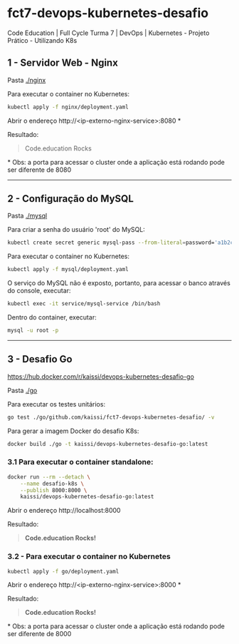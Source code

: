 # fct7-devops-kubernetes-desafio
Code Education | Full Cycle Turma 7 | DevOps | Kubernetes - Projeto Prático - Utilizando K8s

## 1 - Servidor Web - Nginx

Pasta [./nginx](./nginx)

Para executar o container no Kubernetes:

```bash
kubectl apply -f nginx/deployment.yaml
```
Abrir o endereço http://\<ip-externo-nginx-service\>:8080 \*

Resultado:
> Code.education Rocks

\* Obs: a porta para acessar o cluster onde a aplicação está rodando pode ser diferente de 8080

---

## 2 - Configuração do MySQL

Pasta [./mysql](./mysql)

Para criar a senha do usuário 'root' do MySQL:
```bash
kubectl create secret generic mysql-pass --from-literal=password='a1b2c3d4'
```
Para executar o container no Kubernetes:

```bash
kubectl apply -f mysql/deployment.yaml
```
O serviço do MySQL não é exposto, portanto, para acessar o banco através do console, executar:

```bash
kubectl exec -it service/mysql-service /bin/bash
```

Dentro do container, executar:
```bash
mysql -u root -p
```

---

## 3 - Desafio Go

https://hub.docker.com/r/kaissi/devops-kubernetes-desafio-go

Pasta [./go](./go)

Para executar os testes unitários:
```bash
go test ./go/github.com/kaissi/fct7-devops-kubernetes-desafio/ -v
```

Para gerar a imagem Docker do desafio K8s:

```bash
docker build ./go -t kaissi/devops-kubernetes-desafio-go:latest
```

### 3.1 Para executar o container standalone:

```bash
docker run --rm --detach \
    --name desafio-k8s \
    --publish 8000:8000 \
    kaissi/devops-kubernetes-desafio-go:latest
```
Abrir o endereço http://localhost:8000

Resultado:
> <b>Code.education Rocks!</b>

### 3.2 - Para executar o container no Kubernetes

```bash
kubectl apply -f go/deployment.yaml
```

Abrir o endereço http://\<ip-externo-nginx-service\>:8000 \*

Resultado:
> <b>Code.education Rocks!</b>

\* Obs: a porta para acessar o cluster onde a aplicação está rodando pode ser diferente de 8000